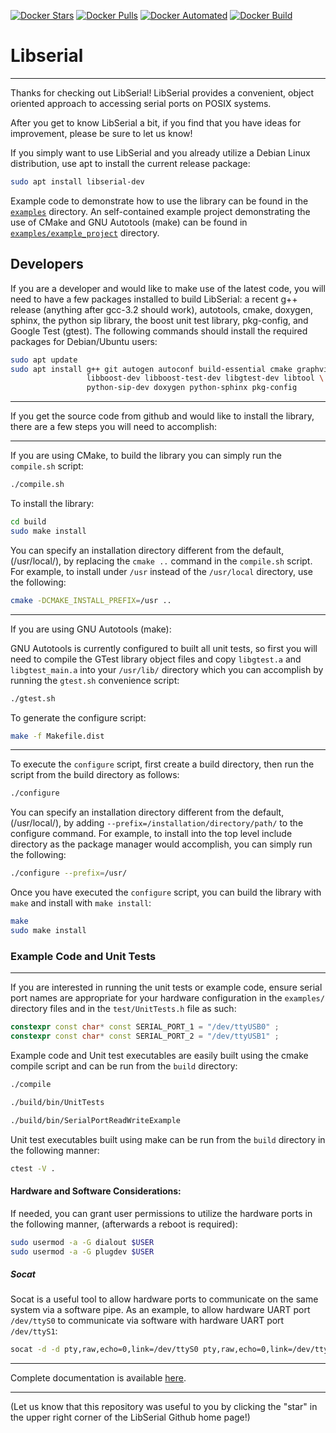 [![Docker Stars](https://img.shields.io/docker/stars/crayzeewulf/libserial.svg)](https://hub.docker.com/r/crayzeewulf/libserial)
[![Docker Pulls](https://img.shields.io/docker/pulls/crayzeewulf/libserial.svg)](https://hub.docker.com/r/crayzeewulf/libserial)
[![Docker Automated](https://img.shields.io/docker/automated/crayzeewulf/libserial.svg)](https://hub.docker.com/r/crayzeewulf/libserial)
[![Docker Build](https://img.shields.io/docker/build/crayzeewulf/libserial.svg)](https://hub.docker.com/r/crayzeewulf/libserial)

# Libserial

----
Thanks for checking out LibSerial!  LibSerial provides a convenient, object oriented approach to accessing serial ports on POSIX systems.

After you get to know LibSerial a bit, if you find that you have ideas for improvement, please be sure to let us know!

If you simply want to use LibSerial and you already utilize a Debian Linux distribution, use apt to install the current release package:

```sh
sudo apt install libserial-dev
```

Example code to demonstrate how to use the library can be found in the [`examples`](https://github.com/crayzeewulf/libserial/tree/master/examples) directory.
An self-contained example project demonstrating the use of CMake and GNU Autotools (make) can be found in [`examples/example_project`](https://github.com/crayzeewulf/libserial/tree/master/examples/example_project) directory.

## Developers

If you are a developer and would like to make use of the latest code, you will
need to have a few packages installed to build LibSerial: a recent g++ release
(anything after gcc-3.2 should work), autotools, cmake, doxygen, sphinx, the
python sip library, the boost unit test library, pkg-config, and Google Test
(gtest). The following commands should install the required packages for
Debian/Ubuntu users:

```sh
sudo apt update
sudo apt install g++ git autogen autoconf build-essential cmake graphviz \
                 libboost-dev libboost-test-dev libgtest-dev libtool \
                 python-sip-dev doxygen python-sphinx pkg-config
```
----
If you get the source code from github and would like to install the library, there are a few steps you will need to accomplish:

----
If you are using CMake, to build the library you can simply run the `compile.sh` script:
```sh
./compile.sh
```

To install the library:
```sh
cd build
sudo make install
```

You can specify an installation directory different from the default, (/usr/local/), by replacing the `cmake ..` command in the `compile.sh` script.  For example, to install under `/usr` instead of the `/usr/local` directory, use the following:
```sh
cmake -DCMAKE_INSTALL_PREFIX=/usr ..
```

----
If you are using GNU Autotools (make):

GNU Autotools is currently configured to built all unit tests, so first you will need to compile the GTest library object files and copy `libgtest.a` and `libgtest_main.a` into your `/usr/lib/` directory which you can accomplish by running the `gtest.sh` convenience script:
```sh
./gtest.sh
```

To generate the configure script:

```sh
make -f Makefile.dist
```

----
To execute the `configure` script, first create a build directory, then run the script from the build directory as follows:

```sh
./configure
```

You can specify an installation directory different from the default, (/usr/local/), by adding `--prefix=/installation/directory/path/` to the configure command.  For example, to install into the top level include directory as the package manager would accomplish, you can simply run the following:
```sh
./configure --prefix=/usr/
```

Once you have executed the `configure` script, you can build the library with `make` and install with `make install`:

```sh
make
sudo make install
```

### Example Code and Unit Tests
----
If you are interested in running the unit tests or example code, ensure serial port names are appropriate for your hardware configuration in the `examples/` directory files and in the `test/UnitTests.h` file as such:

```cpp
constexpr const char* const SERIAL_PORT_1 = "/dev/ttyUSB0" ;
constexpr const char* const SERIAL_PORT_2 = "/dev/ttyUSB1" ;
```

Example code and Unit test executables are easily built using the cmake compile script and can be run from the `build` directory:

```sh
./compile
```
```sh
./build/bin/UnitTests
```
```sh
./build/bin/SerialPortReadWriteExample
```

Unit test executables built using make can be run from the `build` directory in the following manner:
```sh
ctest -V .
```

#### Hardware and Software Considerations:
If needed, you can grant user permissions to utilize the hardware ports in the following manner, (afterwards a reboot is required):
```sh
sudo usermod -a -G dialout $USER
sudo usermod -a -G plugdev $USER
```

##### Socat
Socat is a useful tool to allow hardware ports to communicate on the same system via a software pipe.  As an example, to allow hardware UART port `/dev/ttyS0` to communicate via software with hardware UART port `/dev/ttyS1`:
```sh
socat -d -d pty,raw,echo=0,link=/dev/ttyS0 pty,raw,echo=0,link=/dev/ttyS1
```

----
Complete documentation is available [here](http://libserial.readthedocs.io/en/latest/index.html).

----
(Let us know that this repository was useful to you by clicking the "star" in the upper right corner of the LibSerial Github home page!)
